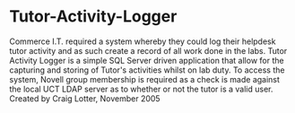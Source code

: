 Tutor-Activity-Logger
=====================

Commerce I.T. required a system whereby they could log their helpdesk tutor activity and as such create a record of all work done in the labs. Tutor Activity Logger is a simple SQL Server driven application that allow for the capturing and storing of Tutor's activities whilst on lab duty. To access the system, Novell group membership is required as a check is made against the local UCT LDAP server as to whether or not the tutor is a valid user.  Created by Craig Lotter, November 2005
